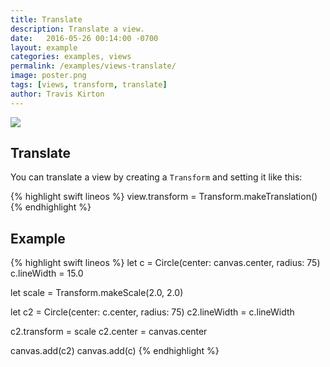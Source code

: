 ```yaml
---
title: Translate
description: Translate a view.
date:   2016-05-26 00:14:00 -0700
layout: example
categories: examples, views
permalink: /examples/views-translate/
image: poster.png
tags: [views, transform, translate]
author: Travis Kirton
---
```

![](translate.png)

## Translate
You can translate a view by creating a `Transform` and setting it like this:

{% highlight swift lineos %}
view.transform = Transform.makeTranslation()
{% endhighlight %}

## Example
{% highlight swift lineos %}
let c = Circle(center: canvas.center, radius: 75)
c.lineWidth = 15.0

let scale = Transform.makeScale(2.0, 2.0)

let c2 = Circle(center: c.center, radius: 75)
c2.lineWidth = c.lineWidth

c2.transform = scale
c2.center = canvas.center

canvas.add(c2)
canvas.add(c)
{% endhighlight %}
